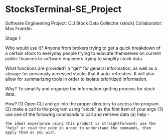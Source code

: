 # StocksTerminal-SE_Project

Software Engineering Project: CLI Stock Data Collector (stock)
Collaborator: Max Franklin

Stage 1:

Who would use it? Anyone from brokers trying to get a quick breakdown of a certain stock to everyday people trying to educate themselves on current public finances to software engineers trying to simplify stock data.

What functions are provided? a "get" for general information, as well as a storage for previously accessed stocks that it auto-refreshes. It will also allow for summarizing tools in order to isolate prioritized information.

Why? To simplify and organize the information-getting process for stock data.

How? (1) Open CLI and go into the proper directory to access the program.
(2) make a call to the program using "stock" as the first item of your args
(3) use one of the following commands to call and retrieve data
(a) help -

    The ideal experience using this product is straightforward: use the "help" or read the code in order to understand the commands, then apply them as you wish.
